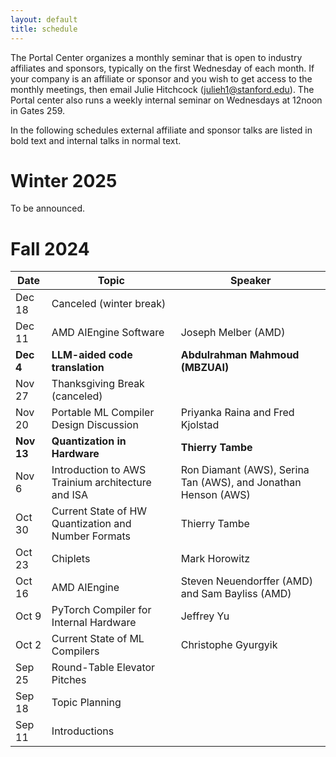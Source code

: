 ```yaml
---
layout: default
title: schedule
---
```


The Portal Center organizes a monthly seminar that is open to industry affiliates and sponsors, typically on the first Wednesday of each month. If your company is an affiliate or sponsor and you wish to get access to the monthly meetings, then email Julie Hitchcock (julieh1@stanford.edu). The Portal center also runs a weekly internal seminar on Wednesdays at 12noon in Gates 259.

In the following schedules external affiliate and sponsor talks are listed in bold text and internal talks in normal text.

# Winter 2025

To be announced.

# Fall 2024

| Date | Topic | Speaker |
| ---- | ----- | ------- |
| Dec 18 | Canceled (winter break) | |
| Dec 11 | AMD AIEngine Software | Joseph Melber (AMD) |
| **Dec 4** | **LLM-aided code translation** | **Abdulrahman Mahmoud (MBZUAI)** |
| Nov 27 | Thanksgiving Break (canceled) | |
| Nov 20 | Portable ML Compiler Design Discussion | Priyanka Raina and Fred Kjolstad |  |
| **Nov 13** | **Quantization in Hardware** | **Thierry Tambe** |
| Nov 6 | Introduction to AWS Trainium architecture and ISA | Ron Diamant (AWS), Serina Tan (AWS), and Jonathan Henson (AWS) |
| Oct 30 | Current State of HW Quantization and Number Formats | Thierry Tambe |
| Oct 23 | Chiplets | Mark Horowitz |
| Oct 16 | AMD AIEngine | Steven Neuendorffer (AMD) and Sam Bayliss (AMD) |
| Oct 9 | PyTorch Compiler for Internal Hardware | Jeffrey Yu |
| Oct 2 | Current State of ML Compilers | Christophe Gyurgyik |
| Sep 25 | Round-Table Elevator Pitches | |
| Sep 18 | Topic Planning | |
| Sep 11 | Introductions | |

